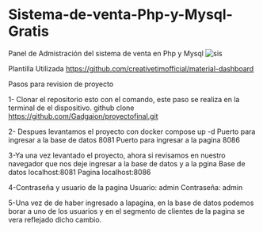 # Sistema-de-venta-Php-y-Mysql-Gratis
Panel de Admistración del sistema de venta en Php y Mysql
![sis](https://user-images.githubusercontent.com/88554898/128939852-572098b6-762e-4274-96c5-d36966422fff.jpg)

Plantilla Utilizada
https://github.com/creativetimofficial/material-dashboard

Pasos para revision de proyecto

1- Clonar el repositorio esto con el comando, este paso se realiza en la terminal de el dispositivo.
github clone https://github.com/Gadgaion/proyectofinal.git

2- Despues levantamos el proyecto con docker compose up -d
Puerto para ingresar a la base de datos 8081
Puerto para ingresar a la pagina 8086

3-Ya una vez levantado el proyecto, ahora si revisamos en nuestro navegador que nos deje ingresar a la base de datos y a la pgina
Base de datos 
localhost:8081
Pagina
localhost:8086

4-Contraseña y usuario de la pagina
Usuario: admin
Contraseña: admin

5-Una vez de de haber ingresado a lapagina, en la base de datos podemos borar a uno de los usuarios y en el segmento de clientes de la pagina se vera reflejado dicho cambio.


